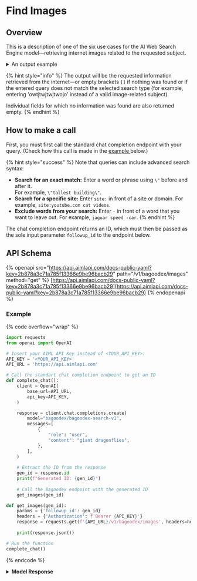 # Find Images

## Overview

This is a description of one of the six use cases for the AI Web Search Engine model—retrieving internet images related to the requested subject.

<details>

<summary>An output example</summary>

Request: _"giant dragonflies"_

Response:

{% code overflow="wrap" %}
```json
[
  {
    "source": "",
    "original": "https://images.theconversation.com/files/234118/original/file-20180829-195319-1d4y13t.jpg?ixlib=rb-4.1.0&rect=0%2C7%2C1200%2C790&q=45&auto=format&w=926&fit=clip",
    "title": "Paleozoic era's giant dragonflies ...",
    "source_name": "The Conversation"
  },
  {
    "source": "",
    "original": "https://s3-us-west-1.amazonaws.com/scifindr/articles/image3s/000/002/727/large/meganeuropsis-eating-roach_lucas-lima_3x4.jpg?1470033295",
    "title": "huge dragonfly ...",
    "source_name": "Earth Archives"
  },
  {
    "source": "",
    "original": "https://s3-us-west-1.amazonaws.com/scifindr/articles/image2s/000/002/727/large/meganeuropsis_lucas-lima_4x3.jpg?1470033293",
    "title": "huge dragonfly ...",
    "source_name": "Earth Archives"
  },
  {
    "source": "",
    "original": "https://static.wikia.nocookie.net/prehistoricparkip/images/3/37/Meganeurid_bbc_prehistoric_.jpg/revision/latest?cb=20120906182204",
    "title": "Giant Dragonfly | Prehistoric Park Wiki ...",
    "source_name": "Prehistoric Park Wiki - Fandom"
  },
  {
    "source": "",
    "original": "https://i.redd.it/rig989kttmc71.jpg",
    "title": "This pretty large dragonfly we found ...",
    "source_name": "Reddit"
  },
  {
    "source": "",
    "original": "https://upload.wikimedia.org/wikipedia/commons/f/fc/Meganeurites_gracilipes_restoration.webp",
    "title": "Meganisoptera - Wikipedia",
    "source_name": "Wikipedia"
  },
  {
    "source": "",
    "original": "https://upload.wikimedia.org/wikipedia/commons/3/31/Meganeuramodell.jpg",
    "title": "Ancient Dragonflies Were Huge, Larger ...",
    "source_name": "Roaring Earth -"
  },
  {
    "source": "",
    "original": "https://sites.wustl.edu/monh/files/2019/12/woman-and-meganeura-350x263.jpeg",
    "title": "Dragonflies and Damselflies of Missouri ...",
    "source_name": "Washington University"
  },
  {
    "source": "",
    "original": "https://static.sciencelearn.org.nz/images/images/000/004/172/original/INSECTS_ITV_Image_map_Aquatic_insects_Dragonfly.jpg?1674173331",
    "title": "Bush giant dragonfly — Science ...",
    "source_name": "Science Learning Hub"
  },
  {
    "source": "",
    "original": "http://www.stancsmith.com/uploads/4/8/9/6/48964465/meganeuropsis-giantdragonfly_orig.jpg",
    "title": "Ginormous Dragonfly - Stan C ...",
    "source_name": "Stan C. Smith"
  }
]
```
{% endcode %}

</details>

{% hint style="info" %}
The output will be the requested information retrieved from the internet—or empty brackets `[]` if nothing was found or if the entered query does not match the selected search type (for example, entering 'owtjtwjtwjtwojo' instead of a valid image-related subject).

Individual fields for which no information was found are also returned empty.
{% endhint %}

## How to make a call

First, you must first call the standard chat completion endpoint with your query. (Check how this call is made in the [example ](find-images.md#example)below.)

{% hint style="success" %}
Note that queries can include advanced search syntax:

* **Search for an exact match:** Enter a word or phrase using `\"` before and after it.\
  For example, `\"tallest building\"`.
* **Search for a specific site:** Enter `site:` in front of a site or domain. For example, `site:youtube.com cat videos`.
* **Exclude words from your search:** Enter `-` in front of a word that you want to leave out. For example, `jaguar speed -car`.
{% endhint %}

The chat completion endpoint returns an ID, which must then be passed as the sole input parameter `followup_id` to the endpoint below.

## API Schema

{% openapi src="https://api.aimlapi.com/docs-public-yaml?key=2b878a3c71a785f13366e9be96bacb29" path="/v1/bagoodex/images" method="get" %}
[https://api.aimlapi.com/docs-public-yaml?key=2b878a3c71a785f13366e9be96bacb29](https://api.aimlapi.com/docs-public-yaml?key=2b878a3c71a785f13366e9be96bacb29)
{% endopenapi %}

### Example

{% code overflow="wrap" %}
```python
import requests
from openai import OpenAI

# Insert your AIML API Key instead of <YOUR_API_KEY>:
API_KEY = '<YOUR_API_KEY>'
API_URL = 'https://api.aimlapi.com'

# Call the standart chat completion endpoint to get an ID
def complete_chat():
    client = OpenAI(
        base_url=API_URL,
        api_key=API_KEY,
    )    

    response = client.chat.completions.create(
        model="bagoodex/bagoodex-search-v1",
        messages=[
            {
                "role": "user",
                "content": "giant dragonflies",
            },
        ],
    )
    
    # Extract the ID from the response
    gen_id = response.id  
    print(f"Generated ID: {gen_id}")
    
    # Call the Bagoodex endpoint with the generated ID
    get_images(gen_id)

def get_images(gen_id):
    params = {'followup_id': gen_id}
    headers = {'Authorization': f'Bearer {API_KEY}'}
    response = requests.get(f'{API_URL}/v1/bagoodex/images', headers=headers, params=params)
    
    print(response.json())

# Run the function
complete_chat()
```
{% endcode %}

<details>

<summary><strong>Model Response</strong></summary>

{% code overflow="wrap" %}
```json
[
  {
    "source": "",
    "original": "https://images.theconversation.com/files/234118/original/file-20180829-195319-1d4y13t.jpg?ixlib=rb-4.1.0&rect=0%2C7%2C1200%2C790&q=45&auto=format&w=926&fit=clip",
    "title": "Paleozoic era's giant dragonflies ...",
    "source_name": "The Conversation"
  },
  {
    "source": "",
    "original": "https://s3-us-west-1.amazonaws.com/scifindr/articles/image3s/000/002/727/large/meganeuropsis-eating-roach_lucas-lima_3x4.jpg?1470033295",
    "title": "huge dragonfly ...",
    "source_name": "Earth Archives"
  },
  {
    "source": "",
    "original": "https://s3-us-west-1.amazonaws.com/scifindr/articles/image2s/000/002/727/large/meganeuropsis_lucas-lima_4x3.jpg?1470033293",
    "title": "huge dragonfly ...",
    "source_name": "Earth Archives"
  },
  {
    "source": "",
    "original": "https://static.wikia.nocookie.net/prehistoricparkip/images/3/37/Meganeurid_bbc_prehistoric_.jpg/revision/latest?cb=20120906182204",
    "title": "Giant Dragonfly | Prehistoric Park Wiki ...",
    "source_name": "Prehistoric Park Wiki - Fandom"
  },
  {
    "source": "",
    "original": "https://i.redd.it/rig989kttmc71.jpg",
    "title": "This pretty large dragonfly we found ...",
    "source_name": "Reddit"
  },
  {
    "source": "",
    "original": "https://upload.wikimedia.org/wikipedia/commons/f/fc/Meganeurites_gracilipes_restoration.webp",
    "title": "Meganisoptera - Wikipedia",
    "source_name": "Wikipedia"
  },
  {
    "source": "",
    "original": "https://upload.wikimedia.org/wikipedia/commons/3/31/Meganeuramodell.jpg",
    "title": "Ancient Dragonflies Were Huge, Larger ...",
    "source_name": "Roaring Earth -"
  },
  {
    "source": "",
    "original": "https://sites.wustl.edu/monh/files/2019/12/woman-and-meganeura-350x263.jpeg",
    "title": "Dragonflies and Damselflies of Missouri ...",
    "source_name": "Washington University"
  },
  {
    "source": "",
    "original": "https://static.sciencelearn.org.nz/images/images/000/004/172/original/INSECTS_ITV_Image_map_Aquatic_insects_Dragonfly.jpg?1674173331",
    "title": "Bush giant dragonfly — Science ...",
    "source_name": "Science Learning Hub"
  },
  {
    "source": "",
    "original": "http://www.stancsmith.com/uploads/4/8/9/6/48964465/meganeuropsis-giantdragonfly_orig.jpg",
    "title": "Ginormous Dragonfly - Stan C ...",
    "source_name": "Stan C. Smith"
  }
]
```
{% endcode %}

</details>
